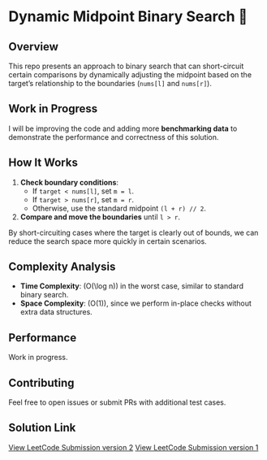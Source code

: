 # Dynamic Midpoint Binary Search 🚀

## Overview

This repo presents an approach to binary search that can short-circuit certain comparisons by dynamically adjusting the midpoint based on the target’s relationship to the boundaries (`nums[l]` and `nums[r]`).

## Work in Progress

I will be improving the code and adding more **benchmarking data** to demonstrate the performance and correctness of this solution.

## How It Works

1. **Check boundary conditions**:
   - If `target < nums[l]`, set `m = l`.
   - If `target > nums[r]`, set `m = r`.
   - Otherwise, use the standard midpoint `(l + r) // 2`.
2. **Compare and move the boundaries** until `l > r`.

By short-circuiting cases where the target is clearly out of bounds, we can reduce the search space more quickly in certain scenarios.

## Complexity Analysis

- **Time Complexity**: \(O(\log n)\) in the worst case, similar to standard binary search.
- **Space Complexity**: \(O(1)\), since we perform in-place checks without extra data structures.

## Performance

Work in progress.

## Contributing

Feel free to open issues or submit PRs with additional test cases.

## Solution Link

[View LeetCode Submission version 2](https://leetcode.com/submissions/detail/1525837756/)
[View LeetCode Submission version 1](https://leetcode.com/submissions/detail/1524739686/)
